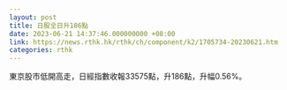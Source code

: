 ```yaml
---
layout: post
title: 日股全日升186點
date: 2023-06-21 14:37:46.000000000 +08:00
link: https://news.rthk.hk/rthk/ch/component/k2/1705734-20230621.htm
categories: rthk
---
```


東京股市低開高走，日經指數收報33575點，升186點，升幅0.56%。
